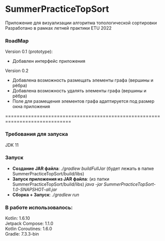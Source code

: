 # SummerPracticeTopSort
Приложение для визуализации алгоритма топологической сортировки  
Разработано в рамках летней практики ETU 2022

### RoadMap

Version 0.1 (prototype):
* Добавлен интерфейс приложения

Version 0.2
* Добавлена возможность размещать элементы графа (вершины и рёбра)
* Добавлена возможность удалять элементы графа (вершины и рёбра)
* Поле для размещения элементов графа адаптируется под размер окна приложения

=============================================================================

### Требования для запуска
  JDK 11

### Запуск
* **Создание JAR файла**: _./gradlew buildFullJar_
  (будет лежать в папке SummerPracticeTopSort/build/libs)
* **Запуск приложения из JAR файла**: (из папки SummerPracticeTopSort/build/libs) _java -jar SummerPracticeTopSort-1.0-SNAPSHOT-all.jar_
* **Сборка + Запуск**: _./gradlew run_

### В работе использовалось:
Kotlin: 1.6.10  
Jetpack Compose: 1.1.0  
Kotlin Coroutines: 1.6.0  
Gradle: 7.3.3-bin


